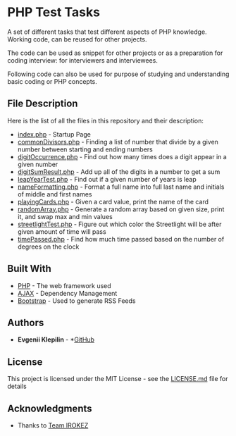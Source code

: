 # PHP Test Tasks
A set of different tasks that test different aspects of PHP knowledge. Working code, can be reused for other projects.

The code can be used as snippet for other projects or as a preparation for coding interview: for interviewers and interviewees.

Following code can also be used for purpose of studying and understanding basic coding or PHP concepts.

## File Description

Here is the list of all the files in this repository and their description:
* [index.php](index.php) - Startup Page
* [commonDivisors.php](commonDivisors.php) - Finding a list of number that divide by a given number between starting and ending numbers
* [digitOccurrence.php](digitOccurrence.php) - Find out how many times does a digit appear in a given number
* [digitSumResult.php](digitSumResult.php) - Add up all of the digits in a number to get a sum
* [leapYearTest.php](leapYearTest.php) - Find out if a given number of years is leap
* [nameFormatting.php](nameFormatting.php) - Format a full name into full last name and initials of middle and first names
* [playingCards.php](playingCards.php) - Given a card value, print the name of the card
* [randomArray.php](randomArray.php) - Generate a random array based on given size, print it, and swap max and min values
* [streetlightTest.php](streetlightTest.php) - Figure out which color the Streetlight will be after given amount of time will pass
* [timePassed.php](timePassed.php) - Find how much time passed based on the number of degrees on the clock

## Built With

* [PHP](http://php.net/) - The web framework used
* [AJAX](https://www.w3schools.com/xml/ajax_intro.asp) - Dependency Management
* [Bootstrap](https://www.w3schools.com/bootstrap/default.asp) - Used to generate RSS Feeds

## Authors

* **Evgenii Klepilin** - *[GitHub](https://github.com/EvgeniiKlepilin)

## License

This project is licensed under the MIT License - see the [LICENSE.md](LICENSE.md) file for details

## Acknowledgments

* Thanks to [Team IROKEZ](irokez.me)
